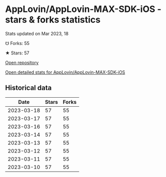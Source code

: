 # AppLovin/AppLovin-MAX-SDK-iOS - stars & forks statistics

Stats updated on Mar 2023, 18

☋ Forks: 55

★ Stars: 57

[Open repository](https://github.com/AppLovin/AppLovin-MAX-SDK-iOS)

[Open detailed stats for AppLovin/AppLovin-MAX-SDK-iOS](https://reviewgithub.com/rep/AppLovin/AppLovin-MAX-SDK-iOS)

## Historical data
| Date | Stars | Forks |
|------|-------|-------|
| 2023-03-18 | 57 | 55 | 
| 2023-03-17 | 57 | 55 | 
| 2023-03-16 | 57 | 55 | 
| 2023-03-14 | 57 | 55 | 
| 2023-03-13 | 57 | 55 | 
| 2023-03-12 | 57 | 55 | 
| 2023-03-11 | 57 | 55 | 
| 2023-03-10 | 57 | 55 | 

